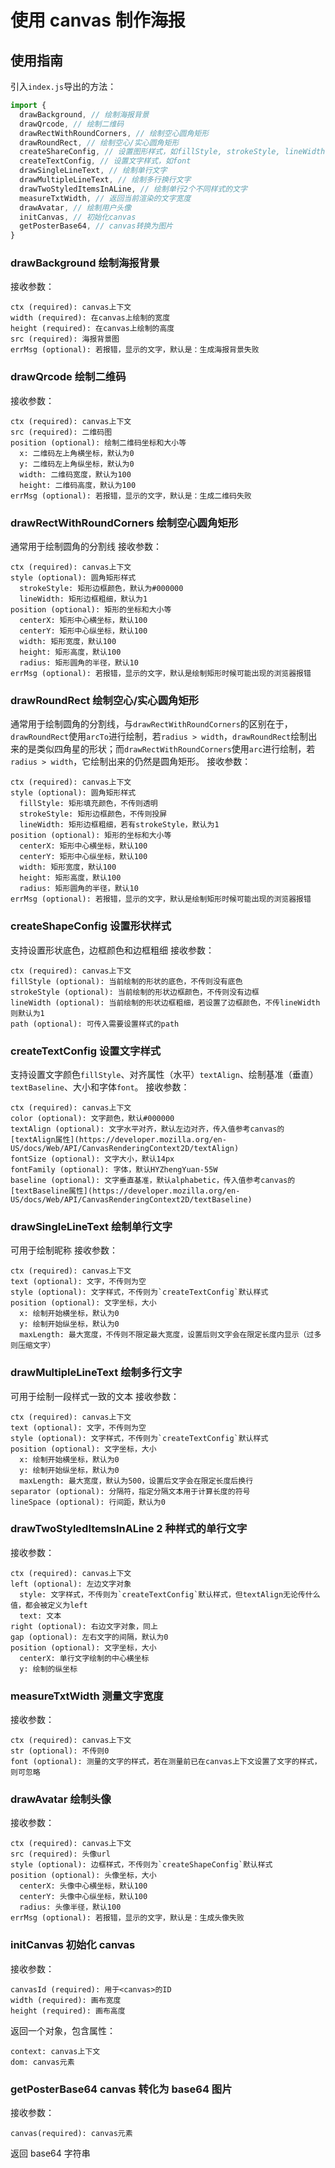 # 使用 canvas 制作海报

## 使用指南

引入`index.js`导出的方法：

```js
import {
  drawBackground, // 绘制海报背景
  drawQrcode, // 绘制二维码
  drawRectWithRoundCorners, // 绘制空心圆角矩形
  drawRoundRect, // 绘制空心/实心圆角矩形
  createShareConfig, // 设置图形样式，如fillStyle, strokeStyle, lineWidth
  createTextConfig, // 设置文字样式，如font
  drawSingleLineText, // 绘制单行文字
  drawMultipleLineText, // 绘制多行换行文字
  drawTwoStyledItemsInALine, // 绘制单行2个不同样式的文字
  measureTxtWidth, // 返回当前渲染的文字宽度
  drawAvatar, // 绘制用户头像
  initCanvas, // 初始化canvas
  getPosterBase64, // canvas转换为图片
}
```

### drawBackground 绘制海报背景

接收参数：

```
ctx (required): canvas上下文
width (required): 在canvas上绘制的宽度
height (required): 在canvas上绘制的高度
src (required): 海报背景图
errMsg (optional): 若报错，显示的文字，默认是：生成海报背景失败
```

### drawQrcode 绘制二维码

接收参数：

```
ctx (required): canvas上下文
src (required): 二维码图
position (optional): 绘制二维码坐标和大小等
  x: 二维码左上角横坐标，默认为0
  y: 二维码左上角纵坐标，默认为0
  width: 二维码宽度，默认为100
  height: 二维码高度，默认为100
errMsg (optional): 若报错，显示的文字，默认是：生成二维码失败
```

### drawRectWithRoundCorners 绘制空心圆角矩形

通常用于绘制圆角的分割线
接收参数：

```
ctx (required): canvas上下文
style (optional): 圆角矩形样式
  strokeStyle: 矩形边框颜色，默认为#000000
  lineWidth: 矩形边框粗细，默认为1
position (optional): 矩形的坐标和大小等
  centerX: 矩形中心横坐标，默认100
  centerY: 矩形中心纵坐标，默认100
  width: 矩形宽度，默认100
  height: 矩形高度，默认100
  radius: 矩形圆角的半径，默认10
errMsg (optional): 若报错，显示的文字，默认是绘制矩形时候可能出现的浏览器报错
```

### drawRoundRect 绘制空心/实心圆角矩形

通常用于绘制圆角的分割线，与`drawRectWithRoundCorners`的区别在于，`drawRoundRect`使用`arcTo`进行绘制，若`radius > width`，`drawRoundRect`绘制出来的是类似四角星的形状；而`drawRectWithRoundCorners`使用`arc`进行绘制，若`radius > width`，它绘制出来的仍然是圆角矩形。
接收参数：

```
ctx (required): canvas上下文
style (optional): 圆角矩形样式
  fillStyle: 矩形填充颜色，不传则透明
  strokeStyle: 矩形边框颜色，不传则投屏
  lineWidth: 矩形边框粗细，若有strokeStyle，默认为1
position (optional): 矩形的坐标和大小等
  centerX: 矩形中心横坐标，默认100
  centerY: 矩形中心纵坐标，默认100
  width: 矩形宽度，默认100
  height: 矩形高度，默认100
  radius: 矩形圆角的半径，默认10
errMsg (optional): 若报错，显示的文字，默认是绘制矩形时候可能出现的浏览器报错
```

### createShapeConfig 设置形状样式

支持设置形状底色，边框颜色和边框粗细
接收参数：

```
ctx (required): canvas上下文
fillStyle (optional): 当前绘制的形状的底色，不传则没有底色
strokeStyle (optional): 当前绘制的形状边框颜色，不传则没有边框
lineWidth (optional): 当前绘制的形状边框粗细，若设置了边框颜色，不传lineWidth则默认为1
path (optional): 可传入需要设置样式的path
```

### createTextConfig 设置文字样式

支持设置文字颜色`fillStyle`、对齐属性（水平）`textAlign`、绘制基准（垂直）`textBaseline`、大小和字体`font`。
接收参数：

```
ctx (required): canvas上下文
color (optional): 文字颜色，默认#000000
textAlign (optional): 文字水平对齐，默认左边对齐，传入值参考canvas的[textAlign属性](https://developer.mozilla.org/en-US/docs/Web/API/CanvasRenderingContext2D/textAlign)
fontSize (optional): 文字大小，默认14px
fontFamily (optional): 字体，默认HYZhengYuan-55W
baseline (optional): 文字垂直基准，默认alphabetic，传入值参考canvas的[textBaseline属性](https://developer.mozilla.org/en-US/docs/Web/API/CanvasRenderingContext2D/textBaseline)
```

### drawSingleLineText 绘制单行文字

可用于绘制昵称
接收参数：

```
ctx (required): canvas上下文
text (optional): 文字，不传则为空
style (optional): 文字样式，不传则为`createTextConfig`默认样式
position (optional): 文字坐标，大小
  x: 绘制开始横坐标，默认为0
  y: 绘制开始纵坐标，默认为0
  maxLength: 最大宽度，不传则不限定最大宽度，设置后则文字会在限定长度内显示（过多则压缩文字）
```

### drawMultipleLineText 绘制多行文字

可用于绘制一段样式一致的文本
接收参数：

```
ctx (required): canvas上下文
text (optional): 文字，不传则为空
style (optional): 文字样式，不传则为`createTextConfig`默认样式
position (optional): 文字坐标，大小
  x: 绘制开始横坐标，默认为0
  y: 绘制开始纵坐标，默认为0
  maxLength: 最大宽度，默认为500，设置后文字会在限定长度后换行
separator (optional): 分隔符，指定分隔文本用于计算长度的符号
lineSpace (optional): 行间距，默认为0
```

### drawTwoStyledItemsInALine 2 种样式的单行文字

接收参数：

```
ctx (required): canvas上下文
left (optional): 左边文字对象
  style: 文字样式，不传则为`createTextConfig`默认样式，但textAlign无论传什么值，都会被定义为left
  text: 文本
right (optional): 右边文字对象，同上
gap (optional): 左右文字的间隔，默认为0
position (optional): 文字坐标，大小
  centerX: 单行文字绘制的中心横坐标
  y: 绘制的纵坐标
```

### measureTxtWidth 测量文字宽度

接收参数：

```
ctx (required): canvas上下文
str (optional): 不传则0
font (optional): 测量的文字的样式，若在测量前已在canvas上下文设置了文字的样式，则可忽略
```

### drawAvatar 绘制头像

接收参数：

```
ctx (required): canvas上下文
src (required): 头像url
style (optional): 边框样式，不传则为`createShapeConfig`默认样式
position (optional): 头像坐标，大小
  centerX: 头像中心横坐标，默认100
  centerY: 头像中心纵坐标，默认100
  radius: 头像半径，默认100
errMsg (optional): 若报错，显示的文字，默认是：生成头像失败
```

### initCanvas 初始化 canvas

接收参数：

```
canvasId (required): 用于<canvas>的ID
width (required): 画布宽度
height (required): 画布高度
```

返回一个对象，包含属性：

```
context: canvas上下文
dom: canvas元素
```

### getPosterBase64 canvas 转化为 base64 图片

接收参数：

```
canvas(required): canvas元素
```

返回 base64 字符串

